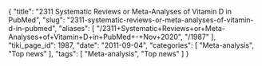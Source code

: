 {
    "title": "2311 Systematic Reviews or Meta-Analyses of Vitamin D in PubMed",
    "slug": "2311-systematic-reviews-or-meta-analyses-of-vitamin-d-in-pubmed",
    "aliases": [
        "/2311+Systematic+Reviews+or+Meta-Analyses+of+Vitamin+D+in+PubMed+-+Nov+2020",
        "/1987"
    ],
    "tiki_page_id": 1987,
    "date": "2011-09-04",
    "categories": [
        "Meta-analysis",
        "Top news"
    ],
    "tags": [
        "Meta-analysis",
        "Top news"
    ]
}